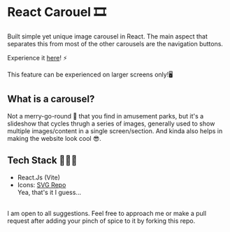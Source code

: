 # React Carouel 🎞️

Built simple yet unique image carousel in React. The main aspect that separates this from most of the other carousels are the navigation buttons.

Experience it [here](https://paturikaustubh.github.io/react-carousel/)! ⚡

This feature can be experienced on larger screens only!🖥️

## What is a carousel?
Not a merry-go-round 🎠 that you find in amusement parks, but it's a slideshow that cycles thrugh a series of images, generally used to show multiple images/content in a single screen/section. And kinda also helps in making the website look cool 😎.

## Tech Stack 👨🏻‍💻
- React.Js (Vite)
- Icons: [SVG Repo](https://www.svgrepo.com/)\
Yea, that's it I guess...
<br>
I am open to all suggestions. Feel free to approach me or make a pull request after adding your pinch of spice to it by forking this repo.
